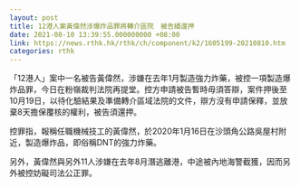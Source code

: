 ```yaml
---
layout: post
title: 12港人案黃偉然涉爆炸品罪將轉介區院　被告續還押
date: 2021-08-10 13:39:55.000000000 +08:00
link: https://news.rthk.hk/rthk/ch/component/k2/1605199-20210810.htm
categories: rthk
---
```


「12港人」案中一名被告黃偉然，涉嫌在去年1月製造強力炸藥，被控一項製造爆炸品罪，今日在粉嶺裁判法院再提堂。控方申請被告暫時毋須答辯，案件押後至10月19日，以待化驗結果及準備轉介區域法院的文件，辯方沒有申請保釋，並放棄8天擔保覆核的權利，被告須還押。

控罪指，報稱任職機械技工的黃偉然，於2020年1月16日在沙頭角公路吳屋村附近，製造爆炸品，即俗稱DNT的強力炸藥。

另外，黃偉然與另外11人涉嫌在去年8月潛逃離港，中途被內地海警截獲，因而另外被控妨礙司法公正罪。

